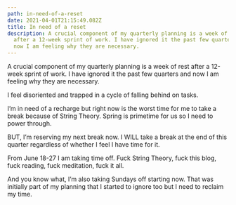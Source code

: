 ```yaml
---
path: in-need-of-a-reset
date: 2021-04-01T21:15:49.082Z
title: In need of a reset
description: A crucial component of my quarterly planning is a week of rest
  after a 12-week sprint of work. I have ignored it the past few quarters and
  now I am feeling why they are necessary.
---
```

A crucial component of my quarterly planning is a week of rest after a 12-week sprint of work. I have ignored it the past few quarters and now I am feeling why they are necessary.

I feel disoriented and trapped in a cycle of falling behind on tasks.

I’m in need of a recharge but right now is the worst time for me to take a break because of String Theory. Spring is primetime for us so I need to power through.

BUT, I’m reserving my next break now. I WILL take a break at the end of this quarter regardless of whether I feel I have time for it. 

From June 18-27 I am taking time off. Fuck String Theory, fuck this blog, fuck reading, fuck meditation, fuck it all.

And you know what, I’m also taking Sundays off starting now. That was initially part of my planning that I started to ignore too but I need to reclaim my time.